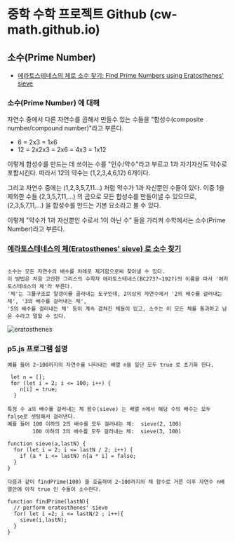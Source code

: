 # 중학 수학 프로젝트 Github (cw-math.github.io)

## 소수(Prime Number)
- [에라토스테네스의 체로 소수 찾기: Find Prime Numbers using Eratosthenes' sieve](https://cw-math.github.io/PrimeNumber/)

### 소수(Prime Number) 에 대해
 자연수 중에서 다른 자연수를 곱해서 만들수 있는 수들을 "합성수(composite number/compound number)"라고 부른다.
 - 6 = 2x3 = 1x6
 - 12 = 2x2x3 = 2x6 = 4x3 = 1x12

 이렇게 합성수를 만드는 데 쓰이는 수를 "인수/약수"라고 부르고 1과 자기자신도 약수로 포함시킨다. 따라서 12의 약수는 (1,2,3,4,6,12) 6개이다. 
 
 그리고 자연수 중에는 (1,2,3,5,7,11...) 처럼 약수가 1과 자신뿐인 수들이 있다. 
 이중 1을 제외한 수들 (2,3,5,7,11,...) 의 곱으로 모든 합성수를 만들어낼 수 있으므로, (2,3,5,7,11,...) 을 합성수를 만드는 기본 요소라고 볼 수 있다.
 
 이렇게 "약수가 1과 자신뿐인 수로서 1이 아닌 수" 들을 가리켜 수학에서는 소수(Prime Number)라고 부른다.
      

### [에라토스테네스의 체(Eratosthenes' sieve) 로 소수 찾기](https://cw-math.github.io/PrimeNumber/) 
```

소수는 모든 자연수의 배수를 차례로 제거함으로써 찾아낼 수 있다. 
이 방법은 처음 고안한 그리스의 수학자 에라토스테네스(BC273?~192?)의 이름을 따서 '에라토스테네스의 체'라 부른다. 
'체'는 그물구조로 알갱이를 골라내는 도구인데, 2이상의 자연수에서 '2의 배수를 걸러내는 체', '3의 배수를 걸러내는 체', 
'5의 배수를 걸러내는 체' 등이 계속 겹쳐진 체들이 있고, 소수는 이 모든 체를 통과하고 남은 수라고 말할 수 있다. 
```
![eratosthenes](https://user-images.githubusercontent.com/89570304/130923855-1f68fc40-74b6-4fc7-a3f8-d4a0ff778e56.png)

### p5.js 프로그램 설명
```
예를 들어 2~100까지의 자연수를 나타내는 배열 n을 일단 모두 true 로 초기화 한다.

 let n = [];
 for (let i = 2; i <= 100; i++) {
    n[i] = true;
  }

특정 수 a의 배수를 걸러내는 체 함수(sieve) 는 배열 n에서 해당 수의 배수는 모두 false로 셋팅해서 걸러낸다. 
예를 들어 100 이하의 2의 배수를 모두 걸러내는 체:  sieve(2, 100)
        100 이하의 3의 배수를 모두 걸러내는 체:  sieve(3, 100)

function sieve(a,lastN) {
  for (let i = 2; i <= lastN / 2; i++) {
    if (a * i <= lastN) n[a * i] = false;
  }
}

다음과 같이 findPrime(100) 을 호출하여 2~100까지의 체 함수로 거른 이후 자연수 n배열안에 아직 true 인 수들이 소수란다. 

function findPrime(lastN){
  // perform eratosthenes' sieve
  for( let i =2; i <= lastN/2 ; i++){
    sieve(i,lastN);
  }
}
```
